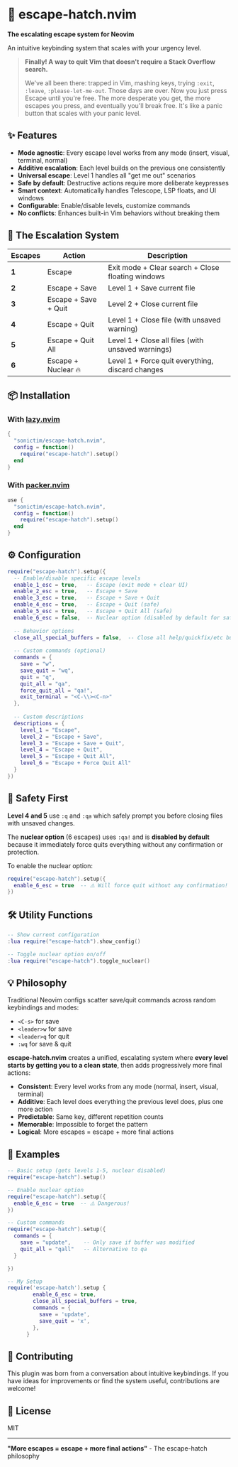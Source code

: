 # 🚀 escape-hatch.nvim

**The escalating escape system for Neovim**

An intuitive keybinding system that scales with your urgency level.

> **Finally! A way to quit Vim that doesn't require a Stack Overflow search.** 
> 
> We've all been there: trapped in Vim, mashing keys, trying `:exit`, `:leave`, `:please-let-me-out`. Those days are over. Now you just press Escape until you're free. The more desperate you get, the more escapes you press, and eventually you'll break free. It's like a panic button that scales with your panic level.

## ✨ Features

- **Mode agnostic**: Every escape level works from any mode (insert, visual, terminal, normal)
- **Additive escalation**: Each level builds on the previous one consistently
- **Universal escape**: Level 1 handles all "get me out" scenarios
- **Safe by default**: Destructive actions require more deliberate keypresses
- **Smart context**: Automatically handles Telescope, LSP floats, and UI windows
- **Configurable**: Enable/disable levels, customize commands
- **No conflicts**: Enhances built-in Vim behaviors without breaking them

## 🎯 The Escalation System

| Escapes | Action | Description |
|---------|--------|-------------|
| **1** | Escape | Exit mode + Clear search + Close floating windows |
| **2** | Escape + Save | Level 1 + Save current file |
| **3** | Escape + Save + Quit | Level 2 + Close current file |
| **4** | Escape + Quit | Level 1 + Close file (with unsaved warning) |
| **5** | Escape + Quit All | Level 1 + Close all files (with unsaved warnings) |
| **6** | Escape + Nuclear 🔥 | Level 1 + Force quit everything, discard changes |

## 📦 Installation

### With [lazy.nvim](https://github.com/folke/lazy.nvim)
```lua
{
  "sonictim/escape-hatch.nvim",
  config = function()
    require("escape-hatch").setup()
  end
}
```

### With [packer.nvim](https://github.com/wbthomason/packer.nvim)
```lua
use {
  "sonictim/escape-hatch.nvim",
  config = function()
    require("escape-hatch").setup()
  end
}
```

## ⚙️ Configuration

```lua
require("escape-hatch").setup({
  -- Enable/disable specific escape levels
  enable_1_esc = true,   -- Escape (exit mode + clear UI)
  enable_2_esc = true,   -- Escape + Save
  enable_3_esc = true,   -- Escape + Save + Quit
  enable_4_esc = true,   -- Escape + Quit (safe)
  enable_5_esc = true,   -- Escape + Quit All (safe)
  enable_6_esc = false,  -- Nuclear option (disabled by default for safety)
  
  -- Behavior options
  close_all_special_buffers = false,  -- Close all help/quickfix/etc buffers on single escape
  
  -- Custom commands (optional)
  commands = {
    save = "w",
    save_quit = "wq",
    quit = "q",
    quit_all = "qa",
    force_quit_all = "qa!",
    exit_terminal = "<C-\\><C-n>"
  },
  
  -- Custom descriptions
  descriptions = {
    level_1 = "Escape",
    level_2 = "Escape + Save",
    level_3 = "Escape + Save + Quit", 
    level_4 = "Escape + Quit",
    level_5 = "Escape + Quit All",
    level_6 = "Escape + Force Quit All"
  }
})
```

## 🚦 Safety First

**Level 4 and 5** use `:q` and `:qa` which safely prompt you before closing files with unsaved changes.

The **nuclear option** (6 escapes) uses `:qa!` and is **disabled by default** because it immediately force quits everything without any confirmation or protection.

To enable the nuclear option:
```lua
require("escape-hatch").setup({
  enable_6_esc = true  -- ⚠️ Will force quit without any confirmation!
})
```

## 🛠️ Utility Functions

```lua
-- Show current configuration
:lua require("escape-hatch").show_config()

-- Toggle nuclear option on/off
:lua require("escape-hatch").toggle_nuclear()
```

## 💡 Philosophy

Traditional Neovim configs scatter save/quit commands across random keybindings and modes:
- `<C-s>` for save
- `<leader>w` for save  
- `<leader>q` for quit
- `:wq` for save & quit

**escape-hatch.nvim** creates a unified, escalating system where **every level starts by getting you to a clean state**, then adds progressively more final actions:

- **Consistent**: Every level works from any mode (normal, insert, visual, terminal)
- **Additive**: Each level does everything the previous level does, plus one more action
- **Predictable**: Same key, different repetition counts
- **Memorable**: Impossible to forget the pattern  
- **Logical**: More escapes = escape + more final actions

## 🎨 Examples

```lua
-- Basic setup (gets levels 1-5, nuclear disabled)
require("escape-hatch").setup()

-- Enable nuclear option
require("escape-hatch").setup({
  enable_6_esc = true  -- ⚠️ Dangerous!
})

-- Custom commands
require("escape-hatch").setup({
  commands = {
    save = "update",    -- Only save if buffer was modified
    quit_all = "qall"   -- Alternative to qa
  }

})

-- My Setup
require('escape-hatch').setup {
        enable_6_esc = true,
        close_all_special_buffers = true,
        commands = {
          save = 'update',
          save_quit = 'x',
        },
      }
```

## 🤝 Contributing

This plugin was born from a conversation about intuitive keybindings. If you have ideas for improvements or find the system useful, contributions are welcome!

## 📄 License

MIT

---

**"More escapes = escape + more final actions"** - The escape-hatch philosophy
